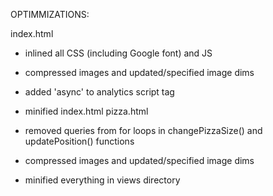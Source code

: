 OPTIMMIZATIONS:

index.html

- inlined all CSS (including Google font) and JS
- compressed images and updated/specified image dims
- added 'async' to analytics script tag
- minified index.html
pizza.html

- removed queries from for loops in changePizzaSize()
  and updatePosition() functions
- compressed images and updated/specified image dims
- minified everything in views directory
